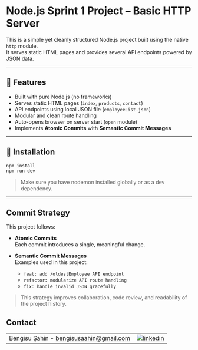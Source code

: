 # Node.js Sprint 1 Project – Basic HTTP Server

This is a simple yet cleanly structured Node.js project built using the native `http` module.  
It serves static HTML pages and provides several API endpoints powered by JSON data.

---

## 🚀 Features

- Built with pure Node.js (no frameworks)
- Serves static HTML pages (`index`, `products`, `contact`)
- API endpoints using local JSON file (`employeeList.json`)
- Modular and clean route handling
- Auto-opens browser on server start (`open` module)
- Implements **Atomic Commits** with **Semantic Commit Messages**

---

## 🔧 Installation

```bash
npm install
npm run dev
```

> Make sure you have nodemon installed globally or as a dev dependency.

---

##  Commit Strategy

This project follows:

- **Atomic Commits**  
  Each commit introduces a single, meaningful change.

- **Semantic Commit Messages**  
  Examples used in this project:
  - `feat: add /oldestEmployee API endpoint`
  - `refactor: modularize API route handling`
  - `fix: handle invalid JSON gracefully`

> This strategy improves collaboration, code review, and readability of the project history.
## Contact

<table style="border-collapse: collapse; width: 100%;">
  <tr>
    <td style="padding-right: 10px;">Bengisu Şahin - <a href="mailto:bengisusaahin@gmail.com">bengisusaahin@gmail.com</a></td>
    <td>
      <a href="https://www.linkedin.com/in/bengisu-sahin/" target="_blank">
        <img src="https://img.shields.io/badge/linkedin-%231E77B5.svg?&style=for-the-badge&logo=linkedin&logoColor=white" alt="linkedin" style="vertical-align: middle;" />
      </a>
    </td>
  </tr>
</table>